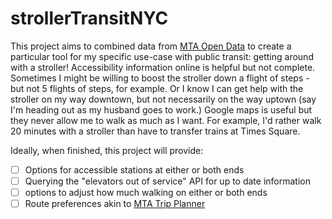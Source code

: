 # strollerTransitNYC

This project aims to combined data from [MTA Open Data](https://www.mta.info/open-data) to create a particular tool for my specific use-case with public transit: getting around with a stroller! Accessibility information online is helpful but not complete. Sometimes I might be willing to boost the stroller down a flight of steps - but not 5 flights of steps, for example. Or I know I can get help with the stroller on my way downtown, but not necessarily on the way uptown (say I'm heading out as my husband goes to work.) Google maps is useful but they never allow me to walk as much as I want. For example, I'd rather walk 20 minutes with a stroller than have to transfer trains at Times Square.

Ideally, when finished, this project will provide:
- [ ] Options for accessible stations at either or both ends
- [ ] Querying the "elevators out of service" API for up to date information
- [ ] options to adjust how much walking on either or both ends
- [ ] Route preferences akin to [MTA Trip Planner](https://www.mta.info/tripplanner/results)
